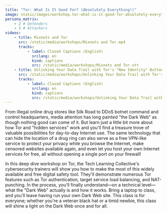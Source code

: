 ```yaml
---
title: "Tor: What Is It Good For? (Absolutely Everything!)"
image: static/images/workshop.tor-what-is-it-good-for-absolutely-everything.pink.png
persona_matrix:
    - 2 # Defenders
    - 3 # Attackers
videos:
    - title: Mixnets and Tor
      src: /static/media/workshops/Mixnets and Tor.mp4
      tracks:
          - label: Closed Captions (English)
            srclang: en
            kind: captions
            src: /static/media/workshops/Mixnets and Tor.vtt
    - title: Unlinking Your Data Trail with Tor's "New Identity" Button
      src: /static/media/workshops/Unlinking Your Data Trail with Tor's 'New Identity' Button.mp4
      tracks:
          - label: Closed Captions (English)
            srclang: en
            kind: captions
            src: /static/media/workshops/Unlinking Your Data Trail with Tor's 'New Identity' Button.vtt
---
```


From illegal online drug stores like Silk Road to DDoS botnet command and control headquarters, media attention has long painted "the Dark Web" as though nothing good can come of it. But learn just a little bit more about how Tor and "hidden services" work and you'll find a treasure trove of valuable possibilities for day-to-day Internet use. The same technology that can hide the location of a drug ring can also serve as a free VPN-like service to protect your privacy while you browse the Internet, make censored websites available again, and even let you host your own Internet services for free, all without opening a single port on your firewall!

In this deep dive workshop on Tor, the Tech Learning Collective's cybersecurity trainers will show you how to make the most of this widely available and free digital safety tool. They'll demonstrate numerous Tor features such as Tor authentication, target service load balancing, and NAT-punching. In the process, you'll finally understand—on a technical level—what the "Dark Web" actually is and how it works. Bring a laptop to class, and you'll leave having run your own Dark Web site. This class is for everyone; whether you're a veteran black hat or a timid newbie, this class will shine a light on the Dark Web once and for all.
